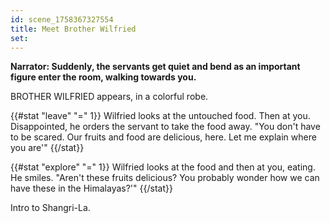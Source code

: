 ```yaml
---
id: scene_1758367327554
title: Meet Brother Wilfried
set:
---
```


**Narrator: Suddenly, the servants get quiet and bend as an important figure enter the room, walking towards you.**

BROTHER WILFRIED appears, in a colorful robe. 

{{#stat "leave" "=" 1}}
  Wilfried looks at the untouched food. Then at you. 
  Disappointed, he orders the servant to take the food away. 
  "You don't have to be scared. Our fruits and food are delicious, here.
  Let me explain where you are'"
{{/stat}}

{{#stat "explore" "=" 1}}
Wilfried looks at the food and then at you, eating. 
He smiles. 
"Aren't these fruits delicious? 
You probably wonder how we can have these in the Himalayas?'"
{{/stat}}

Intro to Shangri-La. 